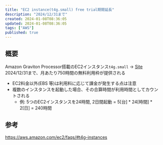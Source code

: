 ```yaml
---
title: "EC2 instance(t4g.small) free trial期間延長"
description: "2024/12/31まで"
created: 2024-01-08T08:36:05
updated: 2024-01-08T08:36:05
tags: ["AWS"]
published: true
---
```

## 概要
Amazon Graviton Processor搭載のEC2インスタンス`t4g.small` -> [Site](https://aws.amazon.com/ec2/instance-types/t4/)  
2024/12/31まで、月あたり750時間の無料利用枠が提供される  

- EC2料金以外(EBS 等)は利用料に応じて課金が発生する点は注意
- 複数のインスタンスを起動した場合、その合算時間が利用時間としてカウントされる
    - 例: 5つのEC2インスタンスを24時間, 2日間起動 = 5[台] * 24[時間] * 2[日] = 240時間

## 参考
https://aws.amazon.com/ec2/faqs/#t4g-instances
